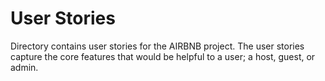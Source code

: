 # User Stories

Directory contains user stories for the AIRBNB project. The user stories capture the core features that would be helpful to a user; a host, guest, or admin.
